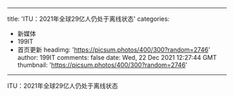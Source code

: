 
---
title: 'ITU：2021年全球29亿人仍处于离线状态'
categories: 
 - 新媒体
 - 199IT
 - 首页更新
headimg: 'https://picsum.photos/400/300?random=2746'
author: 199IT
comments: false
date: Wed, 22 Dec 2021 12:27:44 GMT
thumbnail: 'https://picsum.photos/400/300?random=2746'
---

<div>   
ITU：2021年全球29亿人仍处于离线状态  
</div>
            